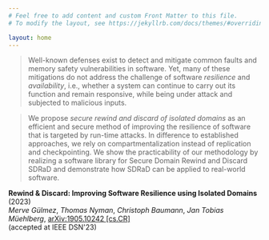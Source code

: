 ```yaml
---
# Feel free to add content and custom Front Matter to this file.
# To modify the layout, see https://jekyllrb.com/docs/themes/#overriding-theme-defaults

layout: home
---
```

> Well-known defenses exist to detect and mitigate common faults and memory safety
vulnerabilities in software.  Yet, many of these mitigations do not address the
challenge of software _resilience_ and _availability_, i.e., whether a
system can continue to carry out its function and remain responsive, while being
under attack and subjected to malicious inputs.  

> We propose _secure rewind and discard of isolated domains_ as an efficient and secure
method of improving the resilience of software that is targeted by run-time
attacks.  In difference to established approaches, we rely on
compartmentalization instead of replication and checkpointing.  We show the
practicability of our methodology by realizing a software library for
Secure Domain Rewind and Discard SDRaD and demonstrate how SDRaD can be applied
to real-world software.



**Rewind & Discard: Improving Software Resilience using Isolated Domains** (2023)  
*Merve Gülmez*,
*Thomas Nyman*,
*Christoph Baumann*,
*Jan Tobias Müehlberg*,
[arXiv:1905.10242 \[cs.CR\]](https://arxiv.org/pdf/2205.03205.pdf)  
(accepted at IEEE DSN'23)


